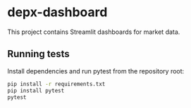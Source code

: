 # depx-dashboard

This project contains Streamlit dashboards for market data.

## Running tests

Install dependencies and run pytest from the repository root:

```bash
pip install -r requirements.txt
pip install pytest
pytest
```
